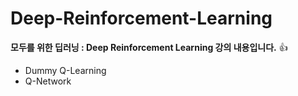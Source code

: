 # Deep-Reinforcement-Learning
**모두를 위한 딥러닝 : Deep Reinforcement Learning 강의 내용입니다.** :+1:
 - Dummy Q-Learning
 - Q-Network
